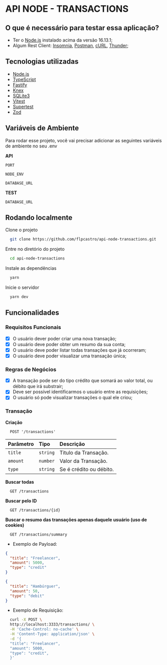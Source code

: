 # API NODE - TRANSACTIONS

## O que é necessário para testar essa aplicação?

- Ter o [Node.js](https://nodejs.org/en) instalado acima da versão 16.13.1;
- Algum Rest Client: [Insomnia](https://insomnia.rest/download), [Postman](https://www.postman.com/), [cURL](https://curl.se/), [Thunder](https://www.thunderclient.com/);

## Tecnologias utilizadas

- [Node.js](https://nodejs.org/en)
- [TypeScript](https://www.typescriptlang.org/)
- [Fastify](https://www.fastify.io/)
- [Knex](https://knexjs.org/)
- [SQLite3](https://www.sqlite.org/index.html)
- [Vitest](https://vitest.dev/)
- [Supertest](https://www.npmjs.com/package/supertest)
- [Zod](https://github.com/colinhacks/zod)

## Variáveis de Ambiente

Para rodar esse projeto, você vai precisar adicionar as seguintes variáveis de ambiente no seu .env

**API**

`PORT`

`NODE_ENV`

`DATABASE_URL`

**TEST**

`DATABASE_URL`

## Rodando localmente

Clone o projeto

```bash
  git clone https://github.com/flpcastro/api-node-transactions.git
```

Entre no diretório do projeto

```bash
  cd api-node-transactions
```

Instale as dependências

```bash
  yarn
```

Inicie o servidor

```bash
  yarn dev
```

## Funcionalidades

### Requisitos Funcionais

- [x] O usuário dever poder criar uma nova transação;
- [x] O usuário deve poder obter um resumo da sua conta;
- [x] O usuário deve poder listar todas transações que já ocorreram;
- [x] O usuário deve poder visualizar uma transação única;

### Regras de Negócios

- [x] A transação pode ser do tipo crédito que somará ao valor total, ou débito que irá substrair;
- [x] Deve ser possível identificarmos o usuário entre as requisições;
- [x] O usuário só pode visualizar transações o qual ele criou;

### Transação

**Criação**

```http
  POST '/transactions'
```

| Parâmetro | Tipo     | Descrição               |
| :-------- | :------- | :---------------------- |
| `title`   | `string` | Titulo da Transação.    |
| `amount`  | `number` | Valor da Transação.     |
| `type`    | `string` | Se é crédito ou débito. |

**Buscar todas**

```http
  GET /transactions
```

**Buscar pelo ID**

```http
  GET /transactions/{id}
```

**Buscar o resumo das transações apenas daquele usuário (uso de cookies)**

```http
  GET /transactions/summary
```

- Exemplo de Payload:

```json
{
  "title": "Freelancer",
  "amount": 5000,
  "type": "credit"
}
```

```json
{
  "title": "Hambúrguer",
  "amount": 50,
  "type": "debit"
}
```

- Exemplo de Requisição:

```sh
  curl -X POST \
  http://localhost:3333/transactions/ \
  -H 'Cache-Control: no-cache' \
  -H 'Content-Type: application/json' \
  -d '{
  "title": "Freelancer",
  "amount": 5000,
  "type": "credit",
  }'
```
